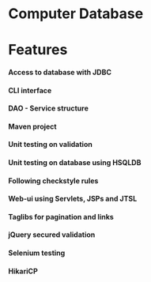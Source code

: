 # Computer Database

# Features

#### Access to database with JDBC
#### CLI interface
#### DAO - Service structure
#### Maven project
#### Unit testing on validation
#### Unit testing on database using HSQLDB
#### Following checkstyle rules
#### Web-ui using Servlets, JSPs and JTSL
#### Taglibs for pagination and links
#### jQuery secured validation
#### Selenium testing
#### HikariCP
